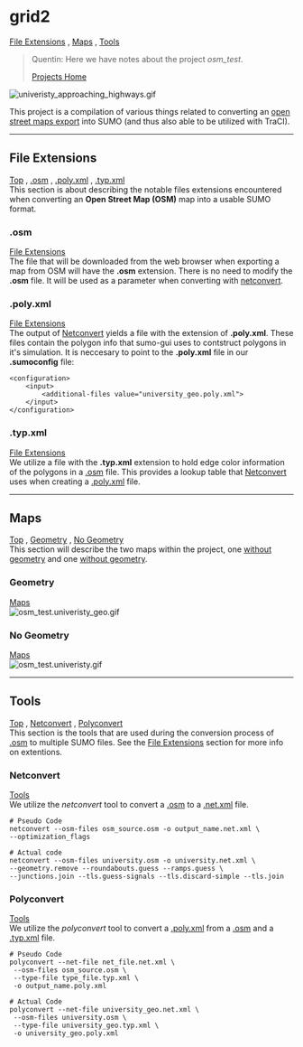 # <a name="top_of_page"></a>grid2
[File Extensions](#file_extensions) , [Maps](#maps) , [Tools](#tools)
>Quentin: Here we have notes about the project *osm_test*.
>
>[Projects Home](../Readme.md)

![univeristy_approaching_highways.gif](../../assets/screenshots/osm/univeristy_approaching_highways.gif)

This project is a compilation of various things related to converting an 
[open street maps export](https://www.openstreetmap.org/#map=14/28.1487/-81.8507)
into SUMO (and thus also able to be utilized with TraCI).

---
<!-- begin file_extensions -->
## <a name="file_extensions"></a>File Extensions
[Top](#top_of_page) , [.osm](#file_extensions.osm) , [.poly.xml](#file_extensions.poly_xml) , [.typ.xml](#file_extensions.typ_xml)<br/>
This section is about describing the notable files extensions encountered when converting an **Open Street Map (OSM)** map into a usable SUMO format.

### <a name="file_extensions.osm"></a>**.osm**
[File Extensions](#file_extensions)<br/>
The file that will be downloaded from the web browser when exporting a map from OSM will have the **.osm** extension.
There is no need to modify the **.osm** file.
It will be used as a parameter when converting with [netconvert](#tools.netconvert).

### <a name="file_extensions.poly_xml"></a>.poly.xml
[File Extensions](#file_extensions)<br/>
The output of [Netconvert](#tools.netconvert) yields a file with the extension of **.poly.xml**.
These files contain the polygon info that sumo-gui uses to contstruct polygons in it's simulation.
It is neccesary to point to the **.poly.xml** file in our **.sumoconfig** file:
```
<configuration>
	<input>
		<additional-files value="university_geo.poly.xml">
	</input>
</configuration>
```

### <a name="file_extensions.typ_xml"></a>.typ.xml
[File Extensions](#file_extensions)<br/>
We utilize a file with the **.typ.xml** extension to hold edge color information of the polygons in a [.osm](#file_extensions.osm) file.
This provides a lookup table that [Netconvert](#tools.netconvert) uses when creating a [.poly.xml](#file_extensions.poly_xml) file.
<!-- end file_extensions -->
---
<!-- begin maps --->
## <a name="maps"></a>Maps
[Top](#top_of_page) , [Geometry](#maps.geo) , [No Geometry](#maps.no_geo) <br/>
This section will describe the two maps within the project, one [without geometry](#maps.geo) and one [without geometry](#maps.no_geo).

### <a name="maps.geo"></a>Geometry
[Maps](#maps)<br/>
![osm_test.univeristy_geo.gif](../../assets/screenshots/screenshots/osm_test.university_geo.gif)

### <a name="maps.nogeo"></a>No Geometry
[Maps](#maps)<br/>
![osm_test.univeristy.gif](../../assets/screenshots/screenshots/osm_test.university.gif)

<!-- end maps -->
---
<!-- begin tools -->
## <a name="tools"></a>Tools
[Top](#top_of_page) , [Netconvert](#tools.netconvert) , [Polyconvert](#tools.polyconvert) <br/>
This section is the tools that are used during the conversion process of [.osm](file_extensions.osm) to multiple SUMO files.
See the [File Extensions](#file_extensions) section for more info on extentions.

### <a name="tools.netconvert"></a>Netconvert
[Tools](#tools)<br/>
We utilize the *netconvert* tool to convert a [.osm](file_extensions.osm) to a [.net.xml]([.osm]file_extensions.net_xml) file.
```
# Pseudo Code
netconvert --osm-files osm_source.osm -o output_name.net.xml \
--optimization_flags

# Actual code
netconvert --osm-files university.osm -o university.net.xml \
--geometry.remove --roundabouts.guess --ramps.guess \
--junctions.join --tls.guess-signals --tls.discard-simple --tls.join
```

### <a name="tools.polyconvert"></a>Polyconvert
[Tools](#tools)<br/>
We utilize the *polyconvert* tool to convert a [.poly.xml](#file_extensions.poly_xml) from a [.osm](#file_extensions.osm) and a [.typ.xml](#file_extensions.typ_xml) file.
```
# Pseudo Code
polyconvert --net-file net_file.net.xml \
 --osm-files osm_source.osm \
 --type-file type_file.typ.xml \
 -o output_name.poly.xml

# Actual Code
polyconvert --net-file university_geo.net.xml \
 --osm-files university.osm \
 --type-file university_geo.typ.xml \
 -o university_geo.poly.xml
```
<!-- end tools --> 
